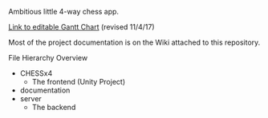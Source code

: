 Ambitious little 4-way chess app.

[Link to editable Gantt Chart](https://drive.google.com/file/d/0B_1XCZCsajMsVUNyaHNTS2lndVU/view?usp=sharing) (revised 11/4/17)

Most of the project documentation is on the Wiki attached to this repository.

File Hierarchy Overview
* CHESSx4
  * The frontend (Unity Project)
* documentation
* server
  * The backend
